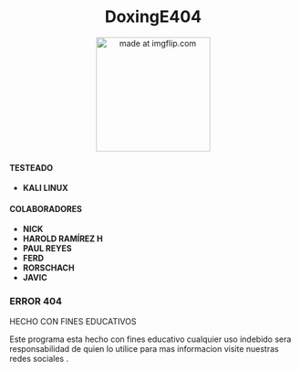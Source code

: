 <h1 align="center">DoxingE404</h1>
<p align="center">
<a href="https://imgflip.com/gif/2wjzef"><img src="https://i.imgflip.com/2wjzef.gif" title="made at imgflip.com"  width="200"/></a>
</p>

#### TESTEADO
- **KALI LINUX**


#### COLABORADORES

- **NICK**
- **HAROLD RAMÍREZ H**
- **PAUL REYES**
- **FERD**
- **RORSCHACH**
- **JAVIC**

### ERROR 404

HECHO CON FINES EDUCATIVOS

Este programa esta hecho con fines educativo cualquier uso indebido sera responsabilidad de quien lo utilice para mas informacion visite nuestras redes sociales .


